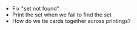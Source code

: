 * Fix "set not found"
* Print the set when we fail to find the set
* How do we tie cards together across printings?